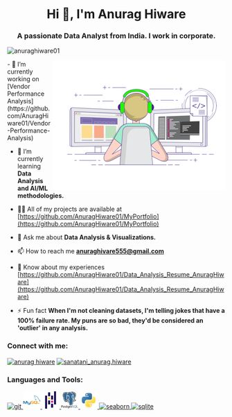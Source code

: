 <h1 align="center">Hi 👋, I'm Anurag Hiware</h1>
<h3 align="center">A passionate Data Analyst from India. I work in corporate.</h3>

<p align="left"> <img src="https://komarev.com/ghpvc/?username=anuraghiware01&label=Profile%20views&color=0e75b6&style=flat" alt="anuraghiware01" /> </p>

<img align="right" alt="Coding" width="400" src="https://raw.githubusercontent.com/devSouvik/devSouvik/master/gif3.gif">
- 🔭 I’m currently working on [Vendor Performance Analysis](https://github.com/AnuragHiware01/Vendor-Performance-Analysis)

- 🌱 I’m currently learning **Data Analysis and AI/ML methodologies.**

- 👨‍💻 All of my projects are available at [https://github.com/AnuragHiware01/MyPortfolio](https://github.com/AnuragHiware01/MyPortfolio)

- 💬 Ask me about **Data Analysis & Visualizations.**

- 📫 How to reach me **anuraghivare555@gmail.com**

- 📄 Know about my experiences [https://github.com/AnuragHiware01/Data_Analysis_Resume_AnuragHiware](https://github.com/AnuragHiware01/Data_Analysis_Resume_AnuragHiware)

- ⚡ Fun fact **When I'm not cleaning datasets, I'm telling jokes that have a 100% failure rate. My puns are so bad, they'd be considered an 'outlier' in any analysis.**

<h3 align="left">Connect with me:</h3>
<p align="left">
<a href="https://linkedin.com/in/anurag hiware" target="blank"><img align="center" src="https://raw.githubusercontent.com/rahuldkjain/github-profile-readme-generator/master/src/images/icons/Social/linked-in-alt.svg" alt="anurag hiware" height="30" width="40" /></a>
<a href="https://instagram.com/sanatani_anurag.hiware" target="blank"><img align="center" src="https://raw.githubusercontent.com/rahuldkjain/github-profile-readme-generator/master/src/images/icons/Social/instagram.svg" alt="sanatani_anurag.hiware" height="30" width="40" /></a>
</p>

<h3 align="left">Languages and Tools:</h3>
<p align="left"> <a href="https://git-scm.com/" target="_blank" rel="noreferrer"> <img src="https://www.vectorlogo.zone/logos/git-scm/git-scm-icon.svg" alt="git" width="40" height="40"/> </a> <a href="https://www.mysql.com/" target="_blank" rel="noreferrer"> <img src="https://raw.githubusercontent.com/devicons/devicon/master/icons/mysql/mysql-original-wordmark.svg" alt="mysql" width="40" height="40"/> </a> <a href="https://pandas.pydata.org/" target="_blank" rel="noreferrer"> <img src="https://raw.githubusercontent.com/devicons/devicon/2ae2a900d2f041da66e950e4d48052658d850630/icons/pandas/pandas-original.svg" alt="pandas" width="40" height="40"/> </a> <a href="https://www.postgresql.org" target="_blank" rel="noreferrer"> <img src="https://raw.githubusercontent.com/devicons/devicon/master/icons/postgresql/postgresql-original-wordmark.svg" alt="postgresql" width="40" height="40"/> </a> <a href="https://www.python.org" target="_blank" rel="noreferrer"> <img src="https://raw.githubusercontent.com/devicons/devicon/master/icons/python/python-original.svg" alt="python" width="40" height="40"/> </a> <a href="https://seaborn.pydata.org/" target="_blank" rel="noreferrer"> <img src="https://seaborn.pydata.org/_images/logo-mark-lightbg.svg" alt="seaborn" width="40" height="40"/> </a> <a href="https://www.sqlite.org/" target="_blank" rel="noreferrer"> <img src="https://www.vectorlogo.zone/logos/sqlite/sqlite-icon.svg" alt="sqlite" width="40" height="40"/> </a> </p>
